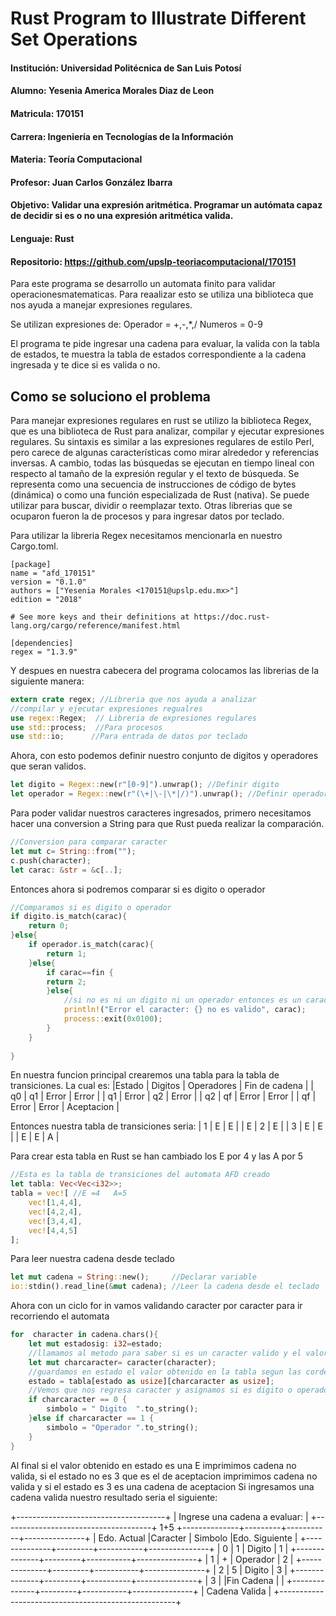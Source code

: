 # Rust Program to Illustrate Different Set Operations
#### Institución: Universidad Politécnica de San Luis Potosí
#### Alumno: Yesenia America Morales Diaz de Leon
#### Matricula: 170151
#### Carrera: Ingeniería en Tecnologías de la Información
#### Materia: Teoría Computacional
#### Profesor: Juan Carlos González Ibarra
#### Objetivo:  Validar una expresión aritmética. Programar un autómata capaz de decidir si es o no una expresión aritmética valida.
#### Lenguaje: Rust
#### Repositorio: https://github.com/upslp-teoriacomputacional/170151

Para este programa se desarrollo un automata finito para validar operacionesmatematicas. Para reaalizar esto se  utiliza una biblioteca que nos ayuda a manejar expresiones regulares.

Se utilizan expresiones de:
Operador = +,-,*,/
Numeros = 0-9

El programa te pide ingresar una cadena para evaluar, la valida con la tabla de estados, te muestra la tabla de estados correspondiente a la cadena ingresada y te dice si es valida o no.

## Como se soluciono el problema 
Para manejar expresiones regulares en rust se utilizo la biblioteca Regex, que es una biblioteca de Rust para analizar, compilar y ejecutar expresiones regulares. Su sintaxis es similar a las expresiones regulares de estilo Perl, pero carece de algunas características como mirar alrededor y referencias inversas. A cambio, todas las búsquedas se ejecutan en tiempo lineal con respecto al tamaño de la expresión regular y el texto de búsqueda.
Se representa como una secuencia de instrucciones de código de bytes (dinámica) o como una función especializada de Rust (nativa). Se puede utilizar para buscar, dividir o reemplazar texto.
Otras librerias que se ocuparon fueron la de procesos y para ingresar datos por teclado.

Para utilizar la libreria Regex necesitamos mencionarla en nuestro Cargo.toml.
```
[package]
name = "afd_170151"
version = "0.1.0"
authors = ["Yesenia Morales <170151@upslp.edu.mx>"]
edition = "2018"

# See more keys and their definitions at https://doc.rust-lang.org/cargo/reference/manifest.html

[dependencies]
regex = "1.3.9"
```
Y despues en nuestra cabecera del programa colocamos las librerias de la siguiente manera:

```rust
extern crate regex; //Libreria que nos ayuda a analizar
//compilar y ejecutar expresiones regualres
use regex::Regex;  // Libreria de expresiones regulares
use std::process;  //Para procesos
use std::io;      //Para entrada de datos por teclado
```
Ahora, con esto podemos definir nuestro conjunto de digitos y operadores que seran validos.
```rust
let digito = Regex::new(r"[0-9]").unwrap(); //Definir digito
let operador = Regex::new(r"(\+|\-|\*|/)").unwrap(); //Definir operadores
```
Para poder validar nuestros caracteres ingresados, primero necesitamos hacer una conversion a String para que Rust pueda realizar la comparación.
```rust
//Conversion para comparar caracter
let mut c= String::from("");
c.push(character);
let carac: &str = &c[..];
```
Entonces ahora si podremos comparar si es digito o operador
```rust
//Comparamos si es digito o operador
if digito.is_match(carac){
    return 0;
}else{
    if operador.is_match(carac){
        return 1;
    }else{
        if carac==fin {
        return 2;
        }else{
            //si no es ni un digito ni un operador entonces es un caracter no validp
            println!("Error el caracter: {} no es valido", carac);
            process::exit(0x0100);
        }
    }
    
}
```
En nuestra funcion principal crearemos una tabla para la tabla de transiciones. La cual es:
|Estado	| Digitos | Operadores | Fin de cadena |
|  q0   |   q1	  |  Error	   | Error         |
|  q1	| Error	  |   q2	   | Error         |
|  q2	|   qf	  |  Error	   | Error         |
|  qf	| Error	  |  Error	   | Aceptacion    |

Entonces nuestra tabla de transiciones seria:
| 1 |  E |  E |
| E |  2 |  E |
| 3 |  E |  E |
| E |  E |  A |

Para crear esta tabla en Rust se han cambiado los E por 4 y las A por 5

```rust
//Esta es la tabla de transiciones del automata AFD creado
let tabla: Vec<Vec<i32>>;
tabla = vec![ //E =4   A=5
    vec![1,4,4],
    vec![4,2,4],
    vec![3,4,4],
    vec![4,4,5]
];
```
Para leer nuestra cadena desde teclado

```rust
let mut cadena = String::new();     //Declarar variable
io::stdin().read_line(&mut cadena); //Leer la cadena desde el teclado
```

Ahora con un ciclo for in vamos validando caracter por caracter para ir recorriendo el automata

```rust
for  character in cadena.chars(){
    let mut estadosig: i32=estado;
    //llamamos al metodo para saber si es un caracter valido y el valor retornado se guarda en charcaracter
    let mut charcaracter= caracter(character);
    //guardamos en estado el valor obtenido en la tabla segun las cordenadas que recibio anteriormente
    estado = tabla[estado as usize][charcaracter as usize];
    //Vemos que nos regresa caracter y asignamos si es digito o operador
    if charcaracter == 0 {
        simbolo = " Digito  ".to_string();
    }else if charcaracter == 1 {
        simbolo = "Operador ".to_string();
    }
}
```

Al final si el valor obtenido en estado es una E imprimimos cadena no valida, si el estado no es 3 que es el de aceptacion imprimimos cadena no valida y si el estado es 3 es una cadena de aceptacion
Si ingresamos una cadena valida nuestro resultado seria el siguiente:

+-------------------------------------+
|    Ingrese una cadena a evaluar:    |
+-------------------------------------+
1+5
+--------------+---------+-----------+---------------+
|  Edo. Actual |Caracter |  Simbolo  |Edo. Siguiente |
+--------------+---------+-----------+---------------+
|     0        |  1      |  Digito   |     1         |
+--------------+---------+-----------+---------------+
|     1        |  +      | Operador  |     2         |
+--------------+---------+-----------+---------------+
|     2        |  5      |  Digito   |     3         |
+--------------+---------+-----------+---------------+
|     3        |         |Fin Cadena |               |
+--------------+---------+-----------+---------------+
|                Cadena Valida                       |
+----------------------------------------------------+
